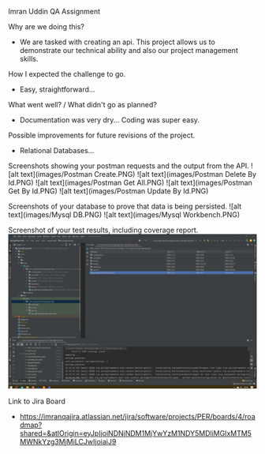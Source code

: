 Imran Uddin QA Assignment

Why are we doing this?

- We are tasked with creating an api. This project allows us to demonstrate our technical ability and also our project management skills.

How I expected the challenge to go.

- Easy, straightforward...

What went well? / What didn't go as planned?

- Documentation was very dry... Coding was super easy.

Possible improvements for future revisions of the project.

- Relational Databases...

Screenshots showing your postman requests and the output from the API.
![alt text](images/Postman Create.PNG)
![alt text](images/Postman Delete By Id.PNG)
![alt text](images/Postman Get All.PNG)
![alt text](images/Postman Get By Id.PNG)
![alt text](images/Postman Update By Id.PNG)

Screenshots of your database to prove that data is being persisted.
![alt text](images/Mysql DB.PNG)
![alt text](images/Mysql Workbench.PNG)

Screenshot of your test results, including coverage report.
![alt text](images/Coverage.PNG)

Link to Jira Board 
- https://imranqajira.atlassian.net/jira/software/projects/PER/boards/4/roadmap?shared=&atlOrigin=eyJpIjoiNDNjNDM1MjYwYzM1NDY5MDliMGIxMTM5MWNkYzg3MjMiLCJwIjoiaiJ9

